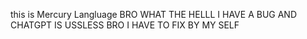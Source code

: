 this is Mercury Langluage
BRO WHAT THE HELLL I HAVE A BUG AND  CHATGPT IS USSLESS BRO I HAVE TO FIX BY MY SELF
